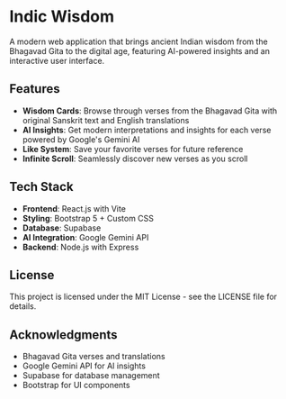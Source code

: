 # Indic Wisdom

A modern web application that brings ancient Indian wisdom from the Bhagavad Gita to the digital age, featuring AI-powered insights and an interactive user interface.

## Features

- **Wisdom Cards**: Browse through verses from the Bhagavad Gita with original Sanskrit text and English translations
- **AI Insights**: Get modern interpretations and insights for each verse powered by Google's Gemini AI
- **Like System**: Save your favorite verses for future reference
- **Infinite Scroll**: Seamlessly discover new verses as you scroll


## Tech Stack

- **Frontend**: React.js with Vite
- **Styling**: Bootstrap 5 + Custom CSS
- **Database**: Supabase
- **AI Integration**: Google Gemini API
- **Backend**: Node.js with Express


## License

This project is licensed under the MIT License - see the LICENSE file for details.

## Acknowledgments

- Bhagavad Gita verses and translations
- Google Gemini API for AI insights
- Supabase for database management
- Bootstrap for UI components

